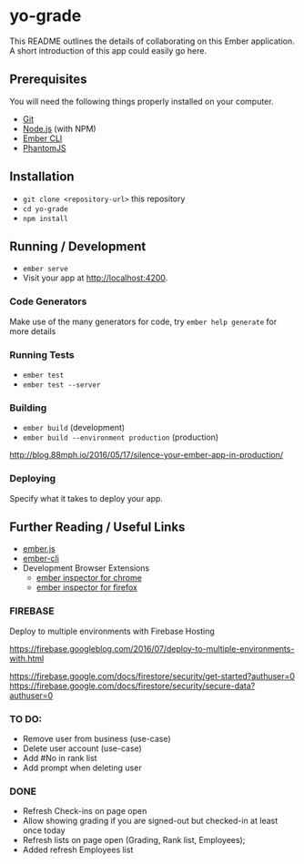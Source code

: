 # yo-grade

This README outlines the details of collaborating on this Ember application.
A short introduction of this app could easily go here.

## Prerequisites

You will need the following things properly installed on your computer.

* [Git](https://git-scm.com/)
* [Node.js](https://nodejs.org/) (with NPM)
* [Ember CLI](https://ember-cli.com/)
* [PhantomJS](http://phantomjs.org/)

## Installation

* `git clone <repository-url>` this repository
* `cd yo-grade`
* `npm install`

## Running / Development

* `ember serve`
* Visit your app at [http://localhost:4200](http://localhost:4200).

### Code Generators

Make use of the many generators for code, try `ember help generate` for more details

### Running Tests

* `ember test`
* `ember test --server`

### Building

* `ember build` (development)
* `ember build --environment production` (production)

http://blog.88mph.io/2016/05/17/silence-your-ember-app-in-production/

### Deploying

Specify what it takes to deploy your app.

## Further Reading / Useful Links

* [ember.js](http://emberjs.com/)
* [ember-cli](https://ember-cli.com/)
* Development Browser Extensions
  * [ember inspector for chrome](https://chrome.google.com/webstore/detail/ember-inspector/bmdblncegkenkacieihfhpjfppoconhi)
  * [ember inspector for firefox](https://addons.mozilla.org/en-US/firefox/addon/ember-inspector/)

### FIREBASE

Deploy to multiple environments with Firebase Hosting

https://firebase.googleblog.com/2016/07/deploy-to-multiple-environments-with.html

https://firebase.google.com/docs/firestore/security/get-started?authuser=0
https://firebase.google.com/docs/firestore/security/secure-data?authuser=0


### TO DO:

- Remove user from business (use-case)
- Delete user account (use-case)
- Add #No in rank list
- Add prompt when deleting user

### DONE

- Refresh Check-ins on page open
- Allow showing grading if you are signed-out but checked-in at least once today
- Refresh lists on page open (Grading, Rank list, Employees);
- Added refresh Employees list
